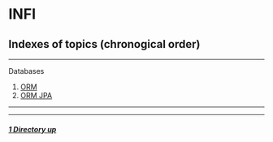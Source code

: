 # INFI

Indexes of topics (chronogical order)
-------------------------------------

---

Databases

1. [ORM](./ORM.md) 
2. [ORM JPA](./ORM_JPA.md)

----
----

##### [1 Directory up](./../README.md)